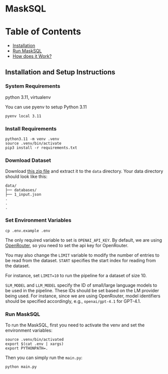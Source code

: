 # MaskSQL

# Table of Contents
- [Installation](#installation-and-setup-instruction)
- [Run MaskSQL](#run-masksql)
- [How does it Work?](Framework.md)

## Installation and Setup Instructions

### System Requirements

python 3.11, virtualenv

You can use pyenv to setup Python 3.11

```shell
pyenv local 3.11
```

### Install Requirements

```shell
python3.11 -m venv .venv
source .venv/bin/activate
pip3 install -r requirements.txt
```

### Download Dataset

Download [this zip file](https://drive.google.com/file/d/1Fd7IroWv1-m9sJFj4DsGM2F9wHPBUfzt/view?usp=drive_link)
and extract it to the `data` directory.
Your data directory should look like this:

```shell
data/
├── databases/
├── 1_input.json
.
.
.
```

### Set Environment Variables

```shell
cp .env.example .env
```

The only required variable to set is `OPENAI_API_KEY`.
By default, we are using [OpenRouter](https://openrouter.ai/), so you need to set the api key
for OpenRouter.

You may also change the `LIMIT` variable to modify the number of entries to be read from the dataset.
`START` specifies the start index for reading from the dataset.

For instance, set `LIMIT=10` to run the pipeline for a dataset of size 10.

`SLM_MODEL` and `LLM_MODEL` specify the ID of small/large language models to be used in the pipeline.
These IDs should be set based on the LM provider being used.
For instance, since we are using OpenRouter, model identifiers should be specified accordingly, e.g.,
`openai/gpt-4.1` for GPT-4.1.

### Run MaskSQL

To run the MaskSQL, first you need to activate the venv and set the environment variables:
```shell
source .venv/bin/activated
export $(cat .env | xargs)
export PYTHONPATH=.
```

Then you can simply run the `main.py`:
```shell
python main.py
```

